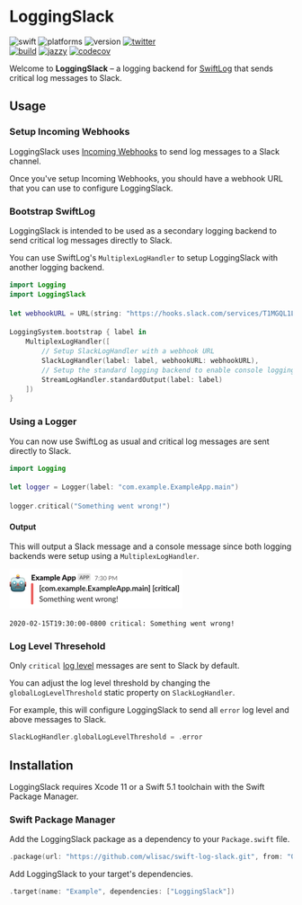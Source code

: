 # LoggingSlack

![swift](https://img.shields.io/badge/Swift-5.1-orange.svg)
![platforms](https://img.shields.io/badge/platforms-macOS%20%7C%20Linux%20%7C%20iOS%20%7C%20tvOS%20%7C%20watchOS-lightgrey.svg)
![version](https://img.shields.io/badge/version-0.1.0-blue.svg)
[![twitter](https://img.shields.io/badge/twitter-@wlisac-blue.svg)](https://twitter.com/wlisac)
<br>
[![build](https://travis-ci.com/wlisac/swift-log-slack.svg?branch=master)](https://travis-ci.com/wlisac/swift-log-slack)
[![jazzy](https://raw.githubusercontent.com/wlisac/swift-log-slack/gh-pages/badge.svg?sanitize=true)](https://wlisac.github.io/swift-log-slack/Structs/SlackLogHandler.html)
[![codecov](https://img.shields.io/codecov/c/github/wlisac/swift-log-slack)](https://codecov.io/gh/wlisac/swift-log-slack)

Welcome to **LoggingSlack** – a logging backend for [SwiftLog](https://github.com/apple/swift-log) that sends critical log messages to Slack.

## Usage

### Setup Incoming Webhooks

LoggingSlack uses [Incoming Webhooks](https://slack.com/apps/A0F7XDUAZ-incoming-webhooks) to send log messages to a Slack channel.

Once you've setup Incoming Webhooks, you should have a webhook URL that you can use to configure LoggingSlack.

### Bootstrap SwiftLog
LoggingSlack is intended to be used as a secondary logging backend to send critical log messages directly to Slack.

You can use SwiftLog's `MultiplexLogHandler` to setup LoggingSlack with another logging backend.

```swift
import Logging
import LoggingSlack

let webhookURL = URL(string: "https://hooks.slack.com/services/T1MGQL1L8/RM2LE5QLF/YH036NhldqitdR1lVd5NLS6z")!

LoggingSystem.bootstrap { label in
    MultiplexLogHandler([
        // Setup SlackLogHandler with a webhook URL 
        SlackLogHandler(label: label, webhookURL: webhookURL),
        // Setup the standard logging backend to enable console logging
        StreamLogHandler.standardOutput(label: label)
    ])
}
```

### Using a Logger

You can now use SwiftLog as usual and critical log messages are sent directly to Slack.

```swift
import Logging

let logger = Logger(label: "com.example.ExampleApp.main")

logger.critical("Something went wrong!")
```

#### Output

This will output a Slack message and a console message since both logging backends were setup using a `MultiplexLogHandler`.

<img src="Assets/message.png" width="308">

```plain
2020-02-15T19:30:00-0800 critical: Something went wrong!
```

### Log Level Thresehold

Only `critical` [log level](https://github.com/apple/swift-log#log-levels) messages are sent to Slack by default.

You can adjust the log level threshold by changing the `globalLogLevelThreshold` static property on `SlackLogHandler`.

For example, this will configure LoggingSlack to send all `error` log level and above messages to Slack.

```swift
SlackLogHandler.globalLogLevelThreshold = .error
```

## Installation

LoggingSlack requires Xcode 11 or a Swift 5.1 toolchain with the Swift Package Manager. 

### Swift Package Manager

Add the LoggingSlack package as a dependency to your `Package.swift` file.

```swift
.package(url: "https://github.com/wlisac/swift-log-slack.git", from: "0.1.0")
```

Add LoggingSlack to your target's dependencies.

```swift
.target(name: "Example", dependencies: ["LoggingSlack"])
```
